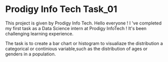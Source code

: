 # Prodigy Info Tech Task_01
This project is given by Prodigy Info Tech.
Hello everyone !
I 've completed my first task as a Data Science intern at Prodigy InfoTech !
It's been challenging learning experience.

The task is to create a bar chart or histogram to visualiaze the distribution a categorical or continious variable,such as the distribution of ages or genders in a population.
